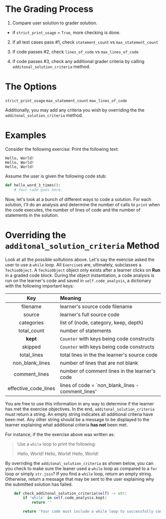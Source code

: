 # The Grading Process

1) Compare user solution to grader solution.

  * if `strict_print_usage` = `True`, more checking is done.

2) If all test cases pass #1, check `statement_count` vs `max_statement_count`

3) If code passes #2, check `lines_of_code` vs `max_lines_of_code`

4) If code passes #3, check any additional grader criteria by calling `additonal_solution_criteria` method.


# The Options

`strict_print_usage`
`max_statement_count`
`max_lines_of_code`

Additionally, you may add any criteria you wish by overriding the the `additonal_solution_criteria` method.

# Examples

Consider the following exercise: Print the following text:

```text
Hello, World!
Hello, World!
Hello, World!
```

Assume the user is given the following code stub:

```python
def hello_word_3_times():
    # Your code goes here.
```

Now, let's look at a bunch of different ways to code a solution. For each solution, I'll do an analysis and determine the number of calls to `print` when the code executes, the number of lines of code and the number of statements in the solution.


# Overriding the `additonal_solution_criteria` Method

Look at all the possible soltutions above. Let's say the exercise asked the user to use a `while` loop. All `Exercise`s are, ultimately, subclasses a `TechioObject`. A `TechioObject` object only exists after a learner clicks on **Run** in a graded code block. During the object instantiation, a code analysis is run on the learner's code and saved in `self.code_analysis`, a dictionary with the following important keys:

| Key | Meaning |
|:---:|:--------|
| filename | learner's source code filename |
| source | learner's full source code |
| categories | list of (node, category, keep, depth) |
| total_count | number of statements |
| **kept** | `Counter` with keys being code constructs |
| skipped | `Counter` with keys being code constructs |
| total_lines | total lines in the the learner's source code |
| non_blank_lines | number of lines that are not blank |
| comment_lines | number of comment lines in the learner's code |
| effective_code_lines | lines of code = `non_blank_lines - comment_lines' |

You are free to use this information in any way to determine if the learner has met the exercise objectives. In the end, `additonal_solution_criteria` must return a string. An empty string indicates all additional criteria have been met. Any other string should be a message to be displayed to the learner explaining what additional criteria **has not** been met.

For instance, if the the exercise above was written as:

>Use a `while` loop to print the following:
>
>Hello, World!
>Hello, World!
>Hello, World!

By overriding the `additonal_solution_criteria` as shown below, you can you check to make sure the leaner used a `while` loop as compared to a `for` loop or simply `str.join`? If you find a `while` loop, return an empty string. Otherwise, return a message that may be sent to the user explaining why the submitted solution has failed.

```python
    def check_additonal_solution_criteria(self) -> str:
        if 'while' in self.code_analysis.kept:
            return ''

        return 'Your code must include a while loop to successfully complete this exercise.'
```